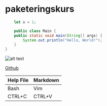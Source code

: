 # paketeringskurs
```javascript
	let x = 1;
```
```java
	public class Main {
	public static void main(String[] args) {
		System.out.println("Hello, World!");
	}
}
```
![alt text](image.jpg)

[Github](http://www.github.com)

| Help File | Markdown |
| --- | ----------- |
| Bash | Vim |
| CTRL+C | CTRL+V |
